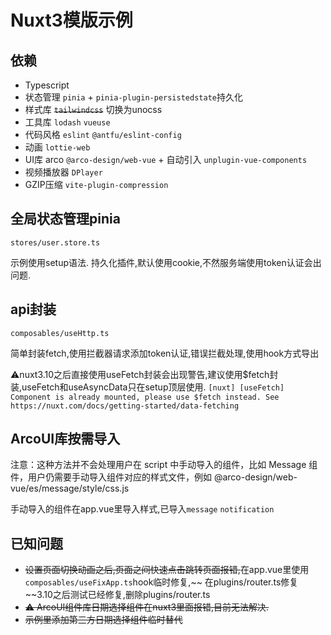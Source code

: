 # Nuxt3模版示例

## 依赖
* Typescript
* 状态管理 `pinia` + `pinia-plugin-persistedstate`持久化
* 样式库 ~~`tailwindcss`~~ 切换为unocss
* 工具库 `lodash` `vueuse`
* 代码风格 `eslint` `@antfu/eslint-config`
* 动画 `lottie-web`
* UI库 arco `@arco-design/web-vue` + 自动引入 `unplugin-vue-components`
* 视频播放器 `DPlayer`
* GZIP压缩 `vite-plugin-compression`

## 全局状态管理pinia
`stores/user.store.ts`

示例使用setup语法. 持久化插件,默认使用cookie,不然服务端使用token认证会出问题.

## api封装
`composables/useHttp.ts`

简单封装fetch,使用拦截器请求添加token认证,错误拦截处理,使用hook方式导出

⚠️nuxt3.10之后直接使用useFetch封装会出现警告,建议使用$fetch封装,useFetch和useAsyncData只在setup顶层使用.
`[nuxt] [useFetch] Component is already mounted, please use $fetch instead. See https://nuxt.com/docs/getting-started/data-fetching`

## ArcoUI库按需导入
注意：这种方法并不会处理用户在 script 中手动导入的组件，比如 Message 组件，用户仍需要手动导入组件对应的样式文件，例如 @arco-design/web-vue/es/message/style/css.js

手动导入的组件在app.vue里导入样式,已导入`message` `notification`

## 已知问题
* ~~设置页面切换动画之后,页面之间快速点击跳转页面报错,~~在app.vue里使用`composables/useFixApp.ts`hook临时修复,~~ 在plugins/router.ts修复~~3.10之后测试已经修复,删除plugins/router.ts
* ~~⚠️ ArcoUI组件库日期选择组件在nuxt3里面报错,目前无法解决.~~
* ~~示例里添加第三方日期选择组件临时替代~~
